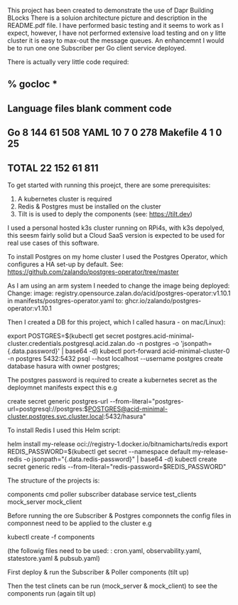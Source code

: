 This project has been created to demonstrate the use of Dapr Building BLocks There is a soluion architecture picture and description in the README.pdf file.
I have performed basic testing and it seems to work as I expect, however, I have not performed extensive load testing and on y litte cluster it is easy to max-out the message queues.
An enhancemnt I would be to run one one Subscriber per Go client service deployed.

There is actually very little code required:

% gocloc *          
-------------------------------------------------------------------------------
Language                     files          blank        comment           code
-------------------------------------------------------------------------------
Go                               8            144             61            508
YAML                            10              7              0            278
Makefile                         4              1              0             25
-------------------------------------------------------------------------------
TOTAL                           22            152             61            811
-------------------------------------------------------------------------------


To get started with running this proejct, there are some prerequisites:

1. A kubernetes cluster is required
2. Redis & Postgres must be installed on the cluster
3. Tilt is is used to deply the components (see: https://tilt.dev)

I used a personal hosted k3s cluster running on RPi4s, with k3s depolyed, this seesm fairly solid but a Cloud SaaS version is expected to be used for real use cases of this software.

To install Postgres on my home cluster I used the Postgres Operator, which configures a HA set-up by default. See:  https://github.com/zalando/postgres-operator/tree/master

As I am using an arm system I needed to change the image being deployed: Change: image: registry.opensource.zalan.do/acid/postgres-operator:v1.10.1 in manifests/postgres-operator.yaml to: ghcr.io/zalando/postgres-operator:v1.10.1

Then I created a DB for this project, which I called hasura - on mac/Linux):

  export POSTGRES=$(kubectl get secret postgres.acid-minimal-cluster.credentials.postgresql.acid.zalan.do -n postgres -o 'jsonpath={.data.password}' | base64 -d)
  kubectl port-forward acid-minimal-cluster-0 -n postgres 5432:5432
  psql --host localhost --username postgres
  create database hasura with owner postgres;

The postgres password is required to create a kubernetes secret as the deploymnet manifests expect this e.g

create secret generic postgres-url --from-literal="postgres-url=postgresql://postgres:$POSTGRES@acid-minimal-cluster.postgres.svc.cluster.local:5432/hasura"

To install Redis I used this Helm script: 

helm install my-release oci://registry-1.docker.io/bitnamicharts/redis
export REDIS_PASSWORD=$(kubectl get secret --namespace default my-release-redis -o jsonpath="{.data.redis-password}" | base64 -d)
kubectl create secret generic redis --from-literal="redis-password=$REDIS_PASSWORD"

The structure of the projects is:

components
cmd 
    poller
    subscriber
database
service
test_clients
    mock_server
    mock_client

Before running the ore Subscriber & Postgres componnets the config files in componnest need to be applied to the cluster e.g

kubectl create -f components

(the followig files need to be used: : cron.yaml, observability.yaml, statestore.yaml & pubsub.yaml)

First deploy & run the Subscriber & Poller components (tilt up)

Then the test clinets can be run (mock_server & mock_client) to see the components run (again tilt up)


    








